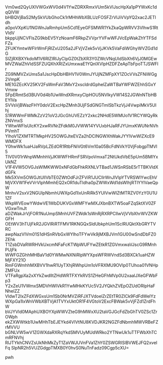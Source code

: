 Vm0wd2QyUXlVWGxWV0d4V1YwZDRXRmxVUm5kVlJscHpXa1pPYWxKc1dqQlVW
bHBQVjBaS2MySkVUbGhoCk1rMHhWbXBLUzFOSFZrVlJiVVpYQ2xac2JETldh
a0poVXpKU1NGWnJaRmhpUm5Cd1EyeGFSMWR1YkZkaQpWRVV3VlhwS1RtVldV
bkppUjNCVFlsZG9kbEV5YzNoamF6RkpZVVprYVFwWFJVcEpWakZhYTFSdFZs
ZFUKYmtwWFlrWmFjRlZxU205a2JFVjVZek5vVjJKVk5VaFdiWGhyWVZGd1dG
SlZjRXBXYkdoM1V6RlZlRlJyClpGZ0tZbXR3Y0ZWcVNqUldSbXh6VjJ0MGEw
MVZWalZhVldSSFZUQXhXRlZxUmxwaE1YQnlXVlpHZDFZeApTbFpoTTJSWFlr
ZG9NMVZxUms5a1JscHpDbHBHV1V0WmJYUjNZMFpXY1ZOcVVsZFNiWGg2VmpK
ME1GZEcKV25KV2FsWmFaV3MxY2xscldrdGphelZaWTBaYWFWZEhhSGxYVmxw
SFpERmtSd3BUV0d4b1UwWndXRmxyClpHOU5NVlkyVW14S2JGWnNTbHBEYlVa
SVVsVjBWazFHY0doV2ExcHpZMnh3UjFSdGNGTmlSbTkzVjJ4VwpiMkV5Ulhj
S1RWWmFWMkZzV21oV2JGcGhUVEZzY2xkc2NHdE5WMUo1V1RCYWQyRkZNVmxS
YWtwWFlsUlcKY2xwRVNrZFdkM0JVWW14YVUxbHJaRFJYUmxKWUNrNVhPVmhT
YlhoV1ZXMTRTMkpHV25OWGJteEVZa2hDClNGWXhWakJYYlVwWlZXcE9WMDFX
Y0hwWk1uaHJaRVpLZEdOR1RtbFNiVGt6Vm10a05BcFdNVkY0VjFobgpTMVl5
TlV0V01rWnpWMnhhVjJKWWFHRmFSRVpoVmxaT2NtUkdVbE5pUm5BMlYxUkNZ
V1F4VW5OVGJsWlMKWW0xNFdGbFhkRXNLVTBad1JWSnRSbE5rTTBKVldXdGFk
Mk5XVm5OWGJtUllVbTE0ZWtOdFJrZFViR1JUCllrWnJlVlpYTVRSWlYwcEhV
MjVXVW1FeVVrVlphMmhEQ2xOR1duTldha0pZWWxWd1dsWlhjRTlYYlVaeQpW
MnhvV2sxV2NGUlpNbmhUWXpGd1IxUnRiRk5YUlVwWlZtMTRZV0YzY0U1U1ZF
WkpWVEowYWdwVE1WbDUKVGxWMFYwMXJXbnBXTW5oaFZqSktXV0ZFVGxwTmJt
aDZWakJrVjFOR1NuUmpSMnhUVFZWdk1sWnRjRXRPClIwVjVVbXhrWVZKWGFH
OEtWV3hTUjFkR2JGVlRiRTFMV1RKNGQxSldUbkphUm1SclRUQktXbGRYTVRC
awpNazVIVm01S1dHSnRVbGxWYlhoTFYwVk9jMXBJVm1GU00wSndDbFZ0ZEhk
T1ZsbDVaRWRHVkUxcmNFaFcKTWpWUFYwZEtkR1ZGVmxwaVJscG9RMnhPUjFk
WWFGZGhhMHBaV1d0YWMwNXNiRlpWYXpsWFRWVndSd3BXCk1uaHZWMjFXY21O
RmFGWmhhMXBVV1hwR1UyTXhjRWhpUm1oVFRXMU9OVlp0TUhoa01VNHpZMFUx
VTFaRgpXa2xXYkZwdlltZHdWRTFXYkRVS1ZHeGFhMVp0U2xaalJXeGFWbFp3
Y2xZeU1VWmxSMDVHWlVkR1YwMHkKYUc5V2JYQkhZVEpOZUdORlpHaFNhelZZ
VldwT2IxZFdXWGxsUm1Sb0NrMVZiRFJXTVdoelZrZEtTR0ZICk9FdFdWelYz
WXpGa1IxWnVWbXBTVjA1TVYxUktOR1F4VGtoV2ExcFBWak5vVjFZd1ZrdFhW
bVJYVld0MAphUXBOYXpWWVZteG9hMWxXU2taVGJGcFdZbGhTV0ZSc1ZrOWph
ekZXWWtkb1UwMHhTbEJEYkd4VlVtNU8KVDJKR2NGZFdNbmhMWVRBeFZrMVVU
bGNLVW5wV1ZGWXdaRXRqYkdSMVUyMUdWRko2YTNwUk1uTTFWbXhTCmRFNVhj
RlJTYkhCNVZsUkNhMkZyT1ZaVWJUVnFVa1ZhY0ZSWGRISlBVWEJFQ2xvelFq
SlpNR2h5VUZGdgpTMXB0Y0hvS0NuTnFadz09Cgp5cXU=

pwh